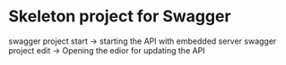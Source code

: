# Skeleton project for Swagger
swagger project start -> starting the API with embedded server
swagger project edit -> Opening the edior for updating the API
